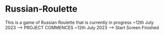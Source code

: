 # Russian-Roulette
This is a game of Russian Roulette that is currently in progress
~12th July 2023 --> PROJECT COMMENCES 
~12th July 2023 --> Start Screen Finished
